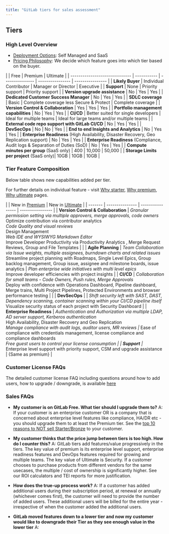 ```yaml
---
title: "GitLab tiers for sales assessment"
---
```


## Tiers

### High Level Overview

- [Deployment Options](https://about.gitlab.com/features/): Self Managed and SaaS
- [Pricing Philosophy](/handbook/company/pricing/#buyer-based-tiering-clarification): We decide which feature goes into which tier based on the buyer.

|  | Free | Premium | Ultimate |
| ------------------------------  | ----------- | ---------------   | ---------------- | ---------------- |
| **Likely Buyer** | Individual Contributor | Manager or Director | Executive |
| **Support** | None | Priority support | Priority support |
| **Version upgrade assistance** | No | Yes | Yes |
| **Dedicated Customer Success Manager** | No | Yes | Yes |
| **SDLC coverage** | Basic | Complete coverage less Secure & Protect |  Complete coverage |
| **Version Control & Collaboration** | Yes | Yes | Yes |
| **Portfolio management capabilities** | No | Yes | Yes |
| **CI/CD** | Better suited for single developers | Ideal for multiple teams | Ideal for large teams and/or multiple teams |
| **External code repo support with GitLab CI/CD** | No | Yes | Yes |
| **DevSecOps** | No | No | Yes |
| **End to end Insights and Analytics** | No | Yes | Yes |
| **Enterprise Readiness** (High Availability, Disaster Recovery, Geo Replication support) | No | Yes | Yes |
| **Enterprise Readiness** (Compliance, Audit logs & Separation of Duties (SoD) | No | Yes | Yes |
| **Compute minutes per group** (SaaS only) | 400 |  10,000 |  50,000 |
| **Storage Limits per project** (SaaS only)| 10GB |  10GB |  10GB |

### Tier Feature Composition

Below table shows new capabilities added per tier.

For further details on individual feature - visit [Why starter](https://about.gitlab.com/pricing/premium/), [Why premium](https://about.gitlab.com/pricing/premium/), [Why ultimate](https://about.gitlab.com/pricing/ultimate/) pages.

|  | New in [Premium](https://about.gitlab.com/pricing/premium/) | New in [Ultimate](https://about.gitlab.com/pricing/ultimate/) |
| ------- | ---------------   | ---------------- | ---------------- |
| **Version Control & Collaboration** |  *Granular permission setting via multiple approvers, merge approvals, code owners <br>* Optimize contribution via contributor analytics <br> *Code Quality and visual reviews <br>* Design Management <br> *Web IDE and WYSIWYG Markdown Editor <br>* Improve Developer Productivity via Productivity Analytics , Merge Request Reviews, Group and File Templates | |
| **Agile Planning** | *Team Collaboration via Issue weights, multiple assignees, burndown charts and related issues <br>* Streamline project planning with Roadmaps, Single Level Epics, Group backlog management, Group issue, assignee and milestone boards, issue analytics | *Plan enterprise wide initiatives with multi level epics <br>* Improve developer efficiencies with project insights |
| **CI/CD** | *Collaboration for small teams - Code Owners, Push rules, Merge Approvals <br>* Deploy with confidence with Operations Dashboard, Pipeline dashboard, Merge trains, Multi Project Pipelines, Protected Environments and browser performance testing |  |
| **DevSecOps** | |  *Shift security left with SAST, DAST, Dependency scanning, container scanning within your CI/CD pipeline itself <br>* Visualize security status of each project with Security Dashboard |
| **Enterprise Readiness** | *Authentication and Authorization via multiple LDAP, AD server support, Kerberos authentication <br>* High Availability, Disaster Recovery and Geo Replication <br> *Manage compliance with audit logs, auditor users, MR reviews |* Ease of compliance with credentials management, license compliance and compliance dashboards <br> *Free guest users to control your license consumption |
| **Support** |* Enterprise level support with priority support, CSM and upgrade assistance | {Same as premium} |

### Customer License FAQs

The detailed customer license FAQ including questions around how to add users, how to upgrade / downgrade, is available [here](https://about.gitlab.com/pricing/licensing-faq/)

### Sales FAQs

- **My customer is on GitLab Free. What tier should I upgrade them to?**
A: If your customer is an enterprise customer OR is a company that is concerned about enterprise level features like compliance, HA/DR etc - you should upgrade them to at least the Premium tier. See the [top 10 reasons to NOT sell Starter/Bronze](https://docs.google.com/presentation/d/1pJ3qrDh7fd4UQ9njs1K4LrQG2UL2TwlWUJjPGgQrmS0/edit#slide=id.p) to your customer.

- **My customer thinks that the price jump between tiers is too high. How do I counter this?**
A: GitLab tiers add features/value progressively in the tiers. The key value of premium is its enterprise level support, enterprise readiness features and DevOps features required for growing and multiple teams. The key value of Ultimate is Security. If a customer chooses to purchase  products from different vendors for the same usecases, the multiple / cost of ownership is significantly higher. See our ROI calculators and TEI reports for more justification.

- **How does the true-up process work?**
A: If a customer has added additional users during their subscription period, at renewal or annually (whichever comes first), the customer will need to provide the number of added users. These additional users will be billed for the entire year - irrespective of when the customer added the additional users.

- **GitLab moved features down to a lower tier and now my customer would like to downgrade their Tier as they see enough value in the lower tier**
A:
